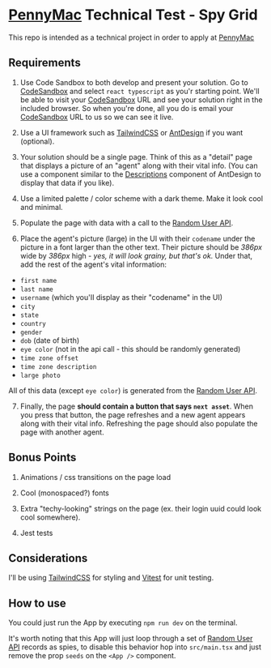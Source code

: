 # [PennyMac](https://www.pennymac.com/) Technical Test - Spy Grid

This repo is intended as a technical project in order to apply at [PennyMac](https://www.pennymac.com/)

## Requirements

1. Use Code Sandbox to both develop and present your solution.
   Go to [CodeSandbox](https://codesandbox.io/s/) and select `react typescript` as you'r starting point. We'll be able to visit your [CodeSandbox](https://codesandbox.io/s/) URL and see your solution right in the included browser. So when you're done, all you do is email your [CodeSandbox](https://codesandbox.io/s/) URL to us so we can see it live.

2. Use a UI framework such as [TailwindCSS](https://tailwindcss.com/) or [AntDesign](https://ant.design/components/overview/)
   if you want (optional).

3. Your solution should be a single page. Think of this as a "detail" page that displays a
   picture of an "agent" along with their vital info. (You can use a component similar to the [Descriptions](https://ant.design/components/descriptions/) component of AntDesign
   to display that data if you like).

4. Use a limited palette / color scheme with a dark theme. Make it look cool and minimal.

5. Populate the page with data with a call to the [Random User API](https://randomuser.me).

6. Place the agent's picture (large) in the UI with their `codename` under the picture in a
   font larger than the other text. Their picture should be _386px_ wide by _386px_ high - _yes, it will look grainy, but that's ok._ Under that, add the rest of the agent's vital information:

- `first name`
- `last name`
- `username` (which you'II display as their "codename" in the UI)
- `city`
- `state`
- `country`
- `gender`
- `dob` (date of birth)
- `eye color` (not in the api call - this should be randomly generated)
- `time zone offset`
- `time zone description`
- `large photo`

AII of this data (except `eye color`) is generated from the [Random User API](https://randomuser.me).

7. Finally, the page **should contain a button that says `next asset`**. When you
   press that button, the page refreshes and a new agent appears along
   with their vital info. Refreshing the page should also populate the page
   with another agent.

## Bonus Points

1. Animations / css transitions on the page load

2. Cool (monospaced?) fonts

3. Extra "techy-looking" strings on the page (ex. their login uuid could look cool
   somewhere).

4. Jest tests

## Considerations

I'll be using [TailwindCSS](https://tailwindcss.com/) for styling and [Vitest](https://vitest.dev/guide/) for unit testing.

## How to use

You could just run the App by executing `npm run dev` on the terminal.

It's worth noting that this App will just loop through a set of [Random User API](https://randomuser.me) records as spies, to disable this behavior hop into `src/main.tsx` and just remove the prop `seeds` on the `<App />` component.

